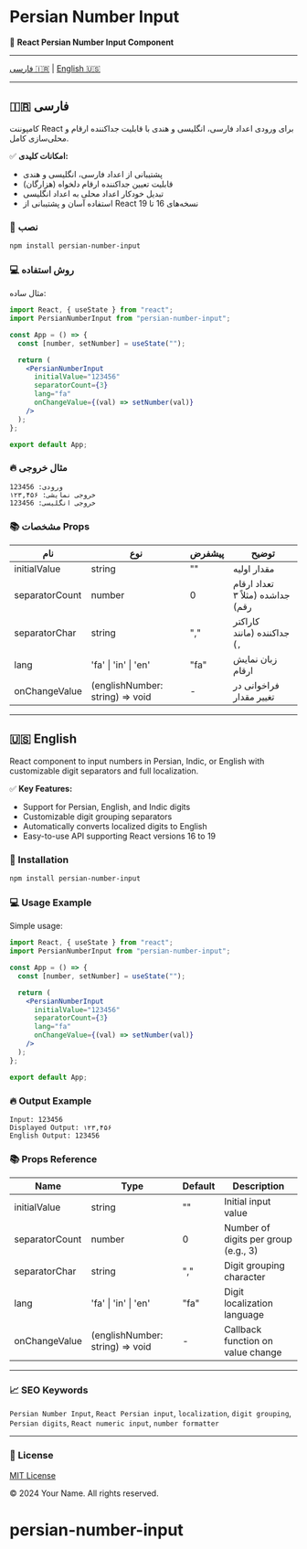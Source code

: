 # Persian Number Input

🌟 **React Persian Number Input Component**

---

[فارسی 🇮🇷](#-فارسی) | [English 🇺🇸](#-english)

---

## 🇮🇷 فارسی

کامپوننت React برای ورودی اعداد فارسی، انگلیسی و هندی با قابلیت جداکننده ارقام و محلی‌سازی کامل.

✅ **امکانات کلیدی:**

- پشتیبانی از اعداد فارسی، انگلیسی و هندی
- قابلیت تعیین جداکننده ارقام دلخواه (هزارگان)
- تبدیل خودکار اعداد محلی به اعداد انگلیسی
- استفاده آسان و پشتیبانی از React نسخه‌های 16 تا 19

### 🚀 نصب

```bash
npm install persian-number-input
```

### 💻 روش استفاده

مثال ساده:

```jsx
import React, { useState } from "react";
import PersianNumberInput from "persian-number-input";

const App = () => {
  const [number, setNumber] = useState("");

  return (
    <PersianNumberInput
      initialValue="123456"
      separatorCount={3}
      lang="fa"
      onChangeValue={(val) => setNumber(val)}
    />
  );
};

export default App;
```

### 🔥 مثال خروجی

```
ورودی: 123456
خروجی نمایشی: ۱۲۳,۴۵۶
خروجی انگلیسی: 123456
```

### 📚 مشخصات Props

| نام            | نوع                             | پیشفرض | توضیح                            |
| -------------- | ------------------------------- | ------ | -------------------------------- |
| initialValue   | string                          | ""     | مقدار اولیه                      |
| separatorCount | number                          | 0      | تعداد ارقام جداشده (مثلاً ۳ رقم) |
| separatorChar  | string                          | ","    | کاراکتر جداکننده (مانند `,`)     |
| lang           | 'fa' \| 'in' \| 'en'            | "fa"   | زبان نمایش ارقام                 |
| onChangeValue  | (englishNumber: string) => void | -      | فراخوانی در تغییر مقدار          |

---

## 🇺🇸 English

React component to input numbers in Persian, Indic, or English with customizable digit separators and full localization.

✅ **Key Features:**

- Support for Persian, English, and Indic digits
- Customizable digit grouping separators
- Automatically converts localized digits to English
- Easy-to-use API supporting React versions 16 to 19

### 🚀 Installation

```bash
npm install persian-number-input
```

### 💻 Usage Example

Simple usage:

```jsx
import React, { useState } from "react";
import PersianNumberInput from "persian-number-input";

const App = () => {
  const [number, setNumber] = useState("");

  return (
    <PersianNumberInput
      initialValue="123456"
      separatorCount={3}
      lang="fa"
      onChangeValue={(val) => setNumber(val)}
    />
  );
};

export default App;
```

### 🔥 Output Example

```
Input: 123456
Displayed Output: ۱۲۳,۴۵۶
English Output: 123456
```

### 📚 Props Reference

| Name           | Type                            | Default | Description                          |
| -------------- | ------------------------------- | ------- | ------------------------------------ |
| initialValue   | string                          | ""      | Initial input value                  |
| separatorCount | number                          | 0       | Number of digits per group (e.g., 3) |
| separatorChar  | string                          | ","     | Digit grouping character             |
| lang           | 'fa' \| 'in' \| 'en'            | "fa"    | Digit localization language          |
| onChangeValue  | (englishNumber: string) => void | -       | Callback function on value change    |

---

### 📈 SEO Keywords

`Persian Number Input`, `React Persian input`, `localization`, `digit grouping`, `Persian digits`, `React numeric input`, `number formatter`

---

### 📄 License

[MIT License](LICENSE)

© 2024 Your Name. All rights reserved.
# persian-number-input
